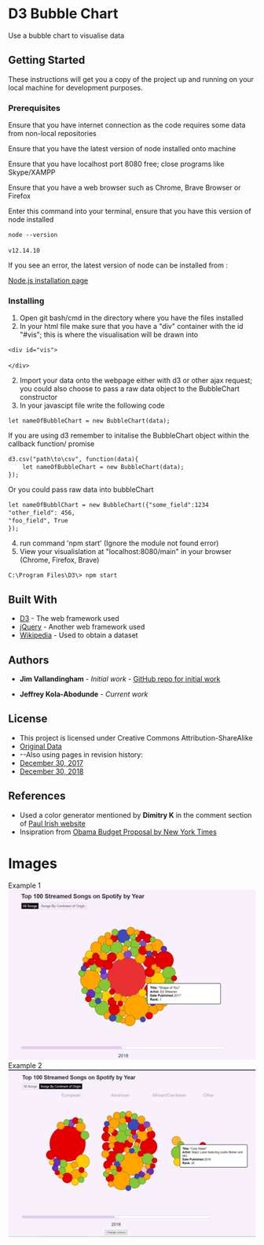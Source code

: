 # D3 Bubble Chart

Use a bubble chart to visualise data

## Getting Started

These instructions will get you a copy of the project up and running on your local machine for development purposes.

### Prerequisites

Ensure that you have internet connection as the code requires some data from non-local repositories

Ensure that you have the latest version of node installed onto machine

Ensure that you have localhost port 8080 free; close programs like Skype/XAMPP

Ensure that you have a web browser such as Chrome, Brave Browser or Firefox

Enter this command into your terminal, ensure that you have this version of node installed
```
node --version

v12.14.10
```

If you see an error, the latest version of node can be installed from :

[Node.js installation page](https://nodejs.org/en/download/)

### Installing

1. Open git bash/cmd in the directory where you have the files installed
2. In your html file make sure that you have a "div" container with the id "#vis"; this is where the visualisation will be drawn into
```
<div id="vis">
	
</div>
```
2. Import your data onto the webpage either with d3 or other ajax request; you could also choose to pass a raw data object to the BubbleChart constructor
3. In your javascipt file write the following code
```
let nameOfBubbleChart = new BubbleChart(data);
```
If you are using d3 remember to initalise the BubbleChart object within the callback function/ promise
```
d3.csv("path\to\csv", function(data){
	let nameOfBubbleChart = new BubbleChart(data);
});
```
Or you could pass raw data into bubbleChart
```
let nameOfBubblChart = new BubbleChart({"some_field":1234
"other_field": 456,
"foo_field", True	
});
```
4. run command 'npm start' (Ignore the module not found error)
5. View your visualislation at "localhost:8080/main" in your browser (Chrome, Firefox, Brave)

```
C:\Program Files\D3\> npm start
```

## Built With

* [D3](https://github.com/d3/d3/wiki) - The web framework used
* [jQuery](https://api.jquery.com/) - Another web framework used
* [Wikipedia](https://www.wikipedia.org/) - Used to obtain a dataset


## Authors

* **Jim Vallandingham** - *Initial work* - [GitHub repo for initial work](https://github.com/vlandham/bubble_chart)

* **Jeffrey Kola-Abodunde** - *Current work*

## License

* This project is licensed under Creative Commons Attribution-ShareAlike 
* [Original Data](https://en.wikipedia.org/wiki/List_of_most-streamed_songs_on_Spotify) 
* --Also using pages in revision history:
* [December 30, 2017](https://en.wikipedia.org/w/index.php?title=List_of_most-streamed_songs_on_Spotify&oldid=817803296)
* [December 30, 2018](https://en.wikipedia.org/w/index.php?title=List_of_most-streamed_songs_on_Spotify&oldid=876064632)

## References

* Used a color generator mentioned by **Dimitry K** in the comment section of  [Paul Irish website](https://www.paulirish.com/2009/random-hex-color-code-snippets/)
* Insipration from [Obama Budget Proposal by New York Times](https://archive.nytimes.com/www.nytimes.com/interactive/2012/02/13/us/politics/2013-budget-proposal-graphic.html)

# Images
Example 1
![Vis 1](images/example1.png)
Example 2
![Vis 2](images/example2.png)

